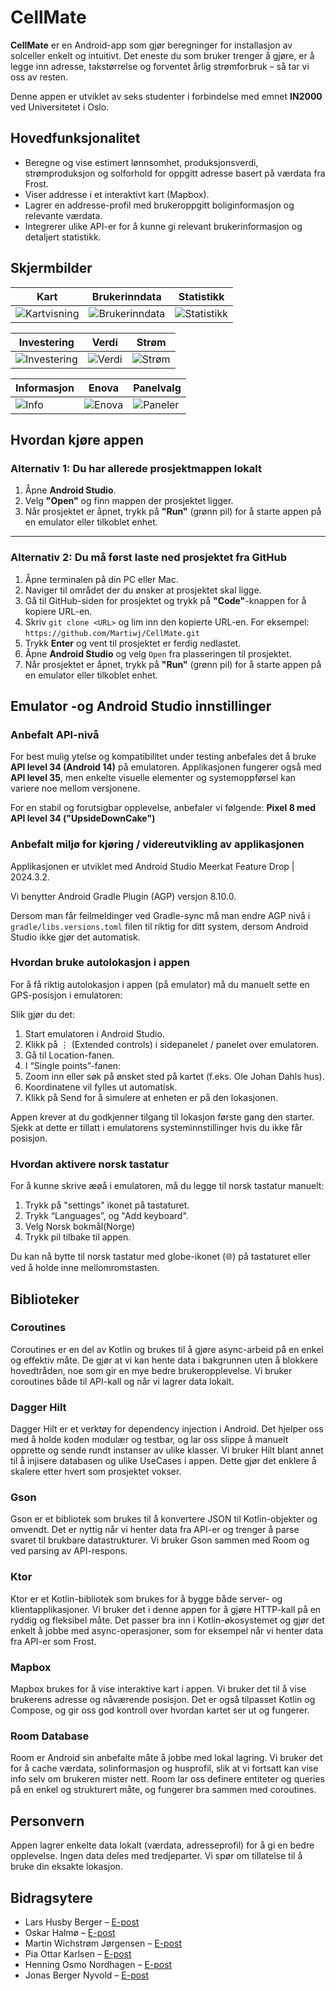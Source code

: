# CellMate

**CellMate** er en Android-app som gjør beregninger for installasjon av solceller enkelt og intuitivt. Det eneste du som bruker trenger å gjøre, er å legge inn adresse, takstørrelse og forventet årlig strømforbruk – så tar vi oss av resten.

Denne appen er utviklet av seks studenter i forbindelse med emnet **IN2000** ved Universitetet i Oslo.

## Hovedfunksjonalitet

- Beregne og vise estimert lønnsomhet, produksjonsverdi, strømproduksjon og solforhold for oppgitt adresse basert på værdata fra Frost.
- Viser addresse i et interaktivt kart (Mapbox). 
- Lagrer en addresse-profil med brukeroppgitt boliginformasjon og relevante værdata. 
- Integrerer ulike API-er for å kunne gi relevant brukerinformasjon og detaljert statistikk.

## Skjermbilder

| Kart | Brukerinndata | Statistikk |
|------|----------------|------------|
| ![Kartvisning](screenshots/map.png) | ![Brukerinndata](screenshots/userinp.png) | ![Statistikk](screenshots/stat.png) |

| Investering | Verdi | Strøm|
|-------------|-------|---------------|
| ![Investering](screenshots/investment.png) | ![Verdi](screenshots/value.png) | ![Strøm](screenshots/electricity.png) |

| Informasjon | Enova | Panelvalg |
|-------------|--------|------------|
| ![Info](screenshots/info.png) | ![Enova](screenshots/enova.png) | ![Paneler](screenshots/panels.png) |

## Hvordan kjøre appen

### Alternativ 1: Du har allerede prosjektmappen lokalt

1. Åpne **Android Studio**.
2. Velg **"Open"** og finn mappen der prosjektet ligger.
3. Når prosjektet er åpnet, trykk på **"Run"** (grønn pil) for å starte appen på en emulator eller tilkoblet enhet.

---

### Alternativ 2: Du må først laste ned prosjektet fra GitHub

   1. Åpne terminalen på din PC eller Mac.
   2. Naviger til området der du ønsker at prosjektet skal ligge.
   3. Gå til GitHub-siden for prosjektet og trykk på **"Code"**-knappen for å kopiere URL-en.
   4. Skriv `git clone <URL>` og lim inn den kopierte URL-en. For eksempel:  
      `https://github.com/Martiwj/CellMate.git`
   5. Trykk **Enter** og vent til prosjektet er ferdig nedlastet.
   6. Åpne **Android Studio** og velg `Open` fra plasseringen til prosjektet.
   7. Når prosjektet er åpnet, trykk på **"Run"** (grønn pil) for å starte appen på en emulator eller tilkoblet enhet.

## Emulator -og Android Studio innstillinger

### Anbefalt API-nivå

For best mulig ytelse og kompatibilitet under testing anbefales det å bruke **API level 34 (Android 14)** på emulatoren. Applikasjonen fungerer også med **API level 35**, men enkelte visuelle elementer og systemoppførsel kan variere noe mellom versjonene.

For en stabil og forutsigbar opplevelse, anbefaler vi følgende: **Pixel 8 med API level 34 ("UpsideDownCake")**

### Anbefalt miljø for kjøring / videreutvikling av applikasjonen
Applikasjonen er utviklet med Android Studio Meerkat Feature Drop | 2024.3.2.

Vi benytter Android Gradle Plugin (AGP) versjon 8.10.0.

Dersom man får feilmeldinger ved Gradle-sync må man endre AGP nivå i `gradle/libs.versions.toml` filen til riktig for ditt system, dersom Android Studio ikke gjør det automatisk.

### Hvordan bruke autolokasjon i appen

For å få riktig autolokasjon i appen (på emulator) må du manuelt sette en GPS-posisjon i emulatoren:

Slik gjør du det:
1. Start emulatoren i Android Studio.
2. Klikk på ⋮ (Extended controls) i sidepanelet / panelet over emulatoren.
3. Gå til Location-fanen.
4. I “Single points”-fanen:
5. Zoom inn eller søk på ønsket sted på kartet (f.eks. Ole Johan Dahls hus).
6. Koordinatene vil fylles ut automatisk.
7. Klikk på Send for å simulere at enheten er på den lokasjonen.
 
Appen krever at du godkjenner tilgang til lokasjon første gang den starter. Sjekk at dette er tillatt i emulatorens systeminnstillinger hvis du ikke får posisjon.

### Hvordan aktivere norsk tastatur

For å kunne skrive æøå i emulatoren, må du legge til norsk tastatur manuelt:
1. Trykk på "settings" ikonet på tastaturet.
2. Trykk “Languages”, og "Add keyboard".
3. Velg Norsk bokmål(Norge)
4. Trykk pil tilbake til appen.

Du kan nå bytte til norsk tastatur med globe-ikonet (🌐) på tastaturet eller ved å holde inne mellomromstasten.

## Biblioteker

### Coroutines

Coroutines er en del av Kotlin og brukes til å gjøre async-arbeid på en enkel og effektiv måte. De gjør at vi kan hente data i bakgrunnen uten å blokkere hovedtråden, noe som gir en mye bedre brukeropplevelse. Vi bruker coroutines både til API-kall og når vi lagrer data lokalt.

### Dagger Hilt

Dagger Hilt er et verktøy for dependency injection i Android. Det hjelper oss med å holde koden modulær og testbar, og lar oss slippe å manuelt opprette og sende rundt instanser av ulike klasser. Vi bruker Hilt blant annet til å injisere databasen og ulike UseCases i appen. Dette gjør det enklere å skalere etter hvert som prosjektet vokser.

### Gson

Gson er et bibliotek som brukes til å konvertere JSON til Kotlin-objekter og omvendt. Det er nyttig når vi henter data fra API-er og trenger å parse svaret til brukbare datastrukturer. Vi bruker Gson sammen med Room og ved parsing av API-respons.

### Ktor

Ktor er et Kotlin-bibliotek som brukes for å bygge både server- og klientapplikasjoner. Vi bruker det i denne appen for å gjøre HTTP-kall på en ryddig og fleksibel måte. Det passer bra inn i Kotlin-økosystemet og gjør det enkelt å jobbe med async-operasjoner, som for eksempel når vi henter data fra API-er som Frost.

### Mapbox

Mapbox brukes for å vise interaktive kart i appen. Vi bruker det til å vise brukerens adresse og nåværende posisjon. Det er også tilpasset Kotlin og Compose, og gir oss god kontroll over hvordan kartet ser ut og fungerer.

### Room Database

Room er Android sin anbefalte måte å jobbe med lokal lagring. Vi bruker det for å cache værdata, solinformasjon og husprofil, slik at vi fortsatt kan vise info selv om brukeren mister nett. Room lar oss definere entiteter og queries på en enkel og strukturert måte, og fungerer bra sammen med coroutines.

## Personvern

Appen lagrer enkelte data lokalt (værdata, adresseprofil) for å gi en bedre opplevelse. Ingen data deles med tredjeparter. Vi spør om tillatelse til å bruke din eksakte lokasjon.

## Bidragsytere

- Lars Husby Berger – [E-post](mailto:larhbe@uio.no)
- Oskar Halmø – [E-post](mailto:oskarhal@uio.no)
- Martin Wichstrøm Jørgensen – [E-post](mailto:martiwj@uio.no)
- Pia Ottar Karlsen – [E-post](mailto:piaoka@uio.no)
- Henning Osmo Nordhagen – [E-post](mailto:hennion@uio.no)
- Jonas Berger Nyvold – [E-post](mailto:jonasbny@uio.no)
